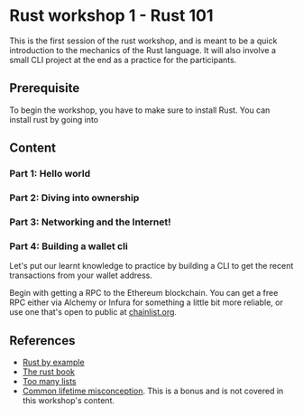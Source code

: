 # Rust workshop 1 - Rust 101

This is the first session of the rust workshop, and is meant to be a quick introduction to the mechanics of the Rust language. It will also involve a small CLI project at the end as a practice for the participants.

## Prerequisite

To begin the workshop, you have to make sure to install Rust. You can install rust by going into 


## Content

### Part 1: Hello world


### Part 2: Diving into ownership


### Part 3: Networking and the Internet!




### Part 4: Building a wallet cli

Let's put our learnt knowledge to practice by building a CLI to get the recent transactions from your wallet address.

Begin with getting a RPC to the Ethereum blockchain. You can get a free RPC either via Alchemy or Infura for something a little bit more reliable, or use one that's open to public at [chainlist.org](https://chainlist.org/).



## References

- [Rust by example](https://doc.rust-lang.org/rust-by-example)
- [The rust book](https://doc.rust-lang.org/book/)
- [Too many lists](https://rust-unofficial.github.io/too-many-lists/)
- [Common lifetime misconception](https://github.com/pretzelhammer/rust-blog/blob/master/posts/common-rust-lifetime-misconceptions.md). This is a bonus and is not covered in this workshop's content.